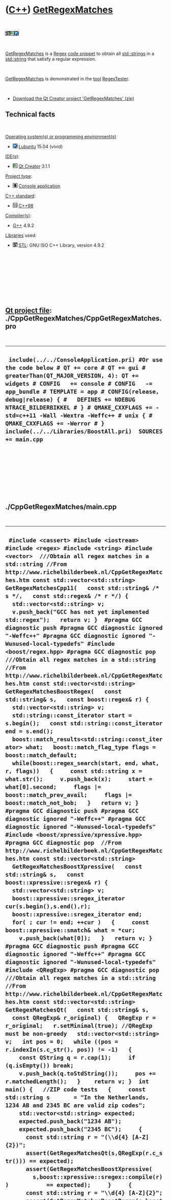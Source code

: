 



 

 

 

 

 

([C++](Cpp.md)) [GetRegexMatches](CppGetRegexMatches.md)
==========================================================

 

![STL](PicStl.png)![Qt
Creator](PicQtCreator.png)![Lubuntu](PicLubuntu.png)

 

[GetRegexMatches](CppGetRegexMatches.md) is a [Regex](CppRegex.md)
[code snippet](CppCodeSnippets.md) to obtain all
[std::strings](CppStdString.md) in a [std::string](CppStdString.md)
that satisfy a regular expression.

 

[GetRegexMatches](CppGetRegexMatches.md) is demonstrated in the
[tool](Tools.md) [RegexTester](ToolRegexTester.md).

 

-   [Download the Qt Creator project
    'GetRegexMatches' (zip)](CppGetRegexMatches.zip)

Technical facts
---------------

 

[Operating system(s) or programming environment(s)](CppOs.md)

-   ![Lubuntu](PicLubuntu.png) [Lubuntu](CppLubuntu.md) 15.04 (vivid)

[IDE(s)](CppIde.md):

-   ![Qt Creator](PicQtCreator.png) [Qt Creator](CppQtCreator.md) 3.1.1

[Project type](CppQtProjectType.md):

-   ![console](PicConsole.png) [Console
    application](CppConsoleApplication.md)

[C++ standard](CppStandard.md):

-   ![C++98](PicCpp98.png) [C++98](Cpp98.md)

[Compiler(s)](CppCompiler.md):

-   [G++](CppGpp.md) 4.9.2

[Libraries](CppLibrary.md) used:

-   ![STL](PicStl.png) [STL](CppStl.md): GNU ISO C++ Library, version
    4.9.2

 

 

 

 

 

[Qt project file](CppQtProjectFile.md): ./CppGetRegexMatches/CppGetRegexMatches.pro
------------------------------------------------------------------------------------

 

  ----------------------------------------------------------------------------------------------------------------------------------------------------------------------------------------------------------------------------------------------------------------------------------------------------------------------------------------------------------------------------------------------------------------------------------------------------------
  ` include(../../ConsoleApplication.pri) #Or use the code below # QT += core # QT += gui # greaterThan(QT_MAJOR_VERSION, 4): QT += widgets # CONFIG   += console # CONFIG   -= app_bundle # TEMPLATE = app # CONFIG(release, debug|release) { #   DEFINES += NDEBUG NTRACE_BILDERBIKKEL # } # QMAKE_CXXFLAGS += -std=c++11 -Wall -Wextra -Weffc++ # unix { #   QMAKE_CXXFLAGS += -Werror # }  include(../../Libraries/BoostAll.pri)  SOURCES += main.cpp`
  ----------------------------------------------------------------------------------------------------------------------------------------------------------------------------------------------------------------------------------------------------------------------------------------------------------------------------------------------------------------------------------------------------------------------------------------------------------

 

 

 

 

 

./CppGetRegexMatches/main.cpp
-----------------------------

 

  --------------------------------------------------------------------------------------------------------------------------------------------------------------------------------------------------------------------------------------------------------------------------------------------------------------------------------------------------------------------------------------------------------------------------------------------------------------------------------------------------------------------------------------------------------------------------------------------------------------------------------------------------------------------------------------------------------------------------------------------------------------------------------------------------------------------------------------------------------------------------------------------------------------------------------------------------------------------------------------------------------------------------------------------------------------------------------------------------------------------------------------------------------------------------------------------------------------------------------------------------------------------------------------------------------------------------------------------------------------------------------------------------------------------------------------------------------------------------------------------------------------------------------------------------------------------------------------------------------------------------------------------------------------------------------------------------------------------------------------------------------------------------------------------------------------------------------------------------------------------------------------------------------------------------------------------------------------------------------------------------------------------------------------------------------------------------------------------------------------------------------------------------------------------------------------------------------------------------------------------------------------------------------------------------------------------------------------------------------------------------------------------------------------------------------------------------------------------------------------------------------------------------------------------------------------------------------------------------------------------------------------------------------------------------------------------------------------------------------------------------------------------------------------------------------------------------------------------------------------------------------------------------------------------------------------------------------------------------------------------------------------------------------------------------------------------------------------------------------------------------------------------------------------------------------------------------------------------------------------------------------------------------------------------------------------------------------------------------------------------------------------------------------------------------------------------------------------------------------------------------------------------------------------------------------------------------------------------------------------------------------------------------------------------------------------------------------------------------------------------------------------------------------------------------------------------------------------------------------------------------------------------------------------------------------------------------------------------------------------------------------------------------------------------------------------------------------------------------------------------
  ` #include <cassert> #include <iostream> #include <regex> #include <string> #include <vector>  ///Obtain all regex matches in a std::string //From http://www.richelbilderbeek.nl/CppGetRegexMatches.htm const std::vector<std::string> GetRegexMatchesCpp11(   const std::string& /* s */,   const std::regex& /* r */) {   std::vector<std::string> v;   v.push_back("GCC has not yet implemented std::regex");   return v; }  #pragma GCC diagnostic push #pragma GCC diagnostic ignored "-Weffc++" #pragma GCC diagnostic ignored "-Wunused-local-typedefs" #include <boost/regex.hpp> #pragma GCC diagnostic pop  ///Obtain all regex matches in a std::string //From http://www.richelbilderbeek.nl/CppGetRegexMatches.htm const std::vector<std::string> GetRegexMatchesBoostRegex(   const std::string& s,   const boost::regex& r) {   std::vector<std::string> v;    std::string::const_iterator start = s.begin();   const std::string::const_iterator end = s.end();   boost::match_results<std::string::const_iterator> what;   boost::match_flag_type flags = boost::match_default;   while(boost::regex_search(start, end, what, r, flags))   {     const std::string x = what.str();     v.push_back(x);     start = what[0].second;     flags |= boost::match_prev_avail;     flags |= boost::match_not_bob;   }   return v; }  #pragma GCC diagnostic push #pragma GCC diagnostic ignored "-Weffc++" #pragma GCC diagnostic ignored "-Wunused-local-typedefs" #include <boost/xpressive/xpressive.hpp> #pragma GCC diagnostic pop  //From http://www.richelbilderbeek.nl/CppGetRegexMatches.htm const std::vector<std::string>   GetRegexMatchesBoostXpressive(   const std::string& s,   const boost::xpressive::sregex& r) {   std::vector<std::string> v;   boost::xpressive::sregex_iterator cur(s.begin(),s.end(),r);   boost::xpressive::sregex_iterator end;   for( ; cur != end; ++cur )   {     const boost::xpressive::smatch& what = *cur;     v.push_back(what[0]);   }   return v; }   #pragma GCC diagnostic push #pragma GCC diagnostic ignored "-Weffc++" #pragma GCC diagnostic ignored "-Wunused-local-typedefs" #include <QRegExp> #pragma GCC diagnostic pop  ///Obtain all regex matches in a std::string //From http://www.richelbilderbeek.nl/CppGetRegexMatches.htm const std::vector<std::string> GetRegexMatchesQt(   const std::string& s,   const QRegExp& r_original) {   QRegExp r = r_original;   r.setMinimal(true); //QRegExp must be non-greedy   std::vector<std::string> v;   int pos = 0;   while ((pos = r.indexIn(s.c_str(), pos)) != -1)   {     const QString q = r.cap(1);     if (q.isEmpty()) break;     v.push_back(q.toStdString());     pos += r.matchedLength();   }    return v; }  int main() {   //ZIP code tests   {     const std::string s       = "In the Netherlands, 1234 AB and 2345 BC are valid zip codes";      std::vector<std::string> expected;     expected.push_back("1234 AB");     expected.push_back("2345 BC");     {       const std::string r = "(\\d{4} [A-Z]{2})";       assert(GetRegexMatchesQt(s,QRegExp(r.c_str())) == expected);       assert(GetRegexMatchesBoostXpressive(         s,boost::xpressive::sregex::compile(r))           == expected);     }     {       const std::string r = "\\d{4} [A-Z]{2}";       assert(GetRegexMatchesBoostRegex(s,boost::regex(r)) == expected);     }   }   //Check for GetRegexMatches not being greedy   {     const std::string s       = "<std::vector><int>1</int><int>2</int><int>3</int></std::vector>";      std::vector<std::string> expected;     expected.push_back("<int>1</int>");     expected.push_back("<int>2</int>");     expected.push_back("<int>3</int>");     {       const std::string r = "(<int>*.</int>)";       assert(GetRegexMatchesQt(s,QRegExp(r.c_str())) == expected);       assert(GetRegexMatchesBoostXpressive(         s,boost::xpressive::sregex::compile(r))           == expected);     }     {       const std::string r = "<int>*.</int>";       assert(GetRegexMatchesBoostRegex(s,boost::regex(r)) == expected);     }   } }`
  --------------------------------------------------------------------------------------------------------------------------------------------------------------------------------------------------------------------------------------------------------------------------------------------------------------------------------------------------------------------------------------------------------------------------------------------------------------------------------------------------------------------------------------------------------------------------------------------------------------------------------------------------------------------------------------------------------------------------------------------------------------------------------------------------------------------------------------------------------------------------------------------------------------------------------------------------------------------------------------------------------------------------------------------------------------------------------------------------------------------------------------------------------------------------------------------------------------------------------------------------------------------------------------------------------------------------------------------------------------------------------------------------------------------------------------------------------------------------------------------------------------------------------------------------------------------------------------------------------------------------------------------------------------------------------------------------------------------------------------------------------------------------------------------------------------------------------------------------------------------------------------------------------------------------------------------------------------------------------------------------------------------------------------------------------------------------------------------------------------------------------------------------------------------------------------------------------------------------------------------------------------------------------------------------------------------------------------------------------------------------------------------------------------------------------------------------------------------------------------------------------------------------------------------------------------------------------------------------------------------------------------------------------------------------------------------------------------------------------------------------------------------------------------------------------------------------------------------------------------------------------------------------------------------------------------------------------------------------------------------------------------------------------------------------------------------------------------------------------------------------------------------------------------------------------------------------------------------------------------------------------------------------------------------------------------------------------------------------------------------------------------------------------------------------------------------------------------------------------------------------------------------------------------------------------------------------------------------------------------------------------------------------------------------------------------------------------------------------------------------------------------------------------------------------------------------------------------------------------------------------------------------------------------------------------------------------------------------------------------------------------------------------------------------------------------------------------------------------------------------

 

 

 

 

 





 




This page has been created by the [tool](Tools.md)
[CodeToHtml](ToolCodeToHtml.md)
